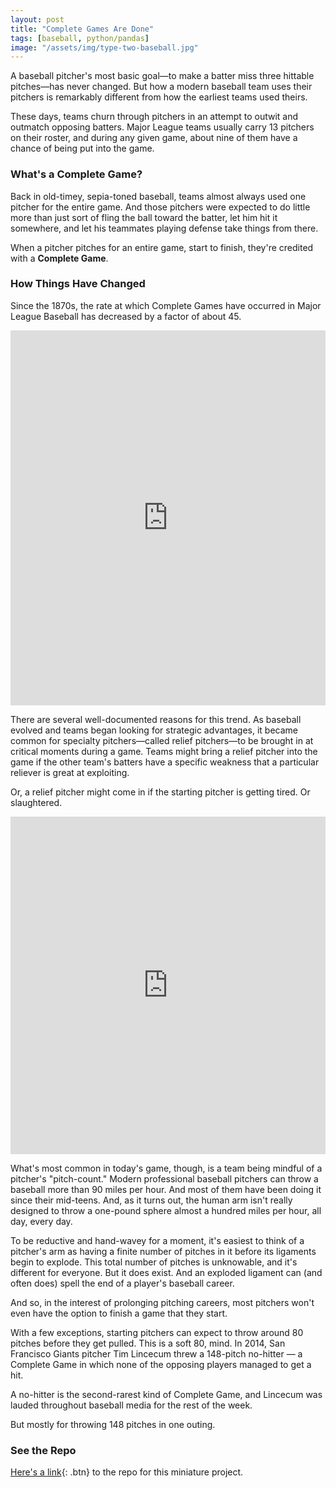 ```yaml
---
layout: post
title: "Complete Games Are Done"
tags: [baseball, python/pandas]
image: "/assets/img/type-two-baseball.jpg"
---
```



A baseball pitcher's most basic goal—to make a batter miss three hittable pitches—has never changed. But how a modern baseball team uses their pitchers is remarkably different from how the earliest teams used theirs.

<!--more-->

These days, teams churn through pitchers in an attempt to outwit and outmatch opposing batters. Major League teams usually carry 13 pitchers on their roster, and during any given game, about nine of them have a chance of being put into the game.

### What's a Complete Game?

Back in old-timey, sepia-toned baseball, teams almost always used one pitcher for the entire game. And those pitchers were expected to do little more than just sort of fling the ball toward the batter, let him hit it somewhere, and let his teammates playing defense take things from there.

When a pitcher pitches for an entire game, start to finish, they're credited with a **Complete Game**.

### How Things Have Changed

Since the 1870s, the rate at which Complete Games have occurred in Major League Baseball has decreased by a factor of about 45.

<iframe title="Pitching a Complete Game: Once Normal, Now Novel" aria-label="Scatter Plot" id="datawrapper-chart-UmZWo" src="https://datawrapper.dwcdn.net/UmZWo/7/" scrolling="no" frameborder="0" style="width: 0; min-width: 100% !important; border: none;" height="600"></iframe><script type="text/javascript">!function(){"use strict";window.addEventListener("message",(function(e){if(void 0!==e.data["datawrapper-height"]){var t=document.querySelectorAll("iframe");for(var a in e.data["datawrapper-height"])for(var r=0;r<t.length;r++){if(t[r].contentWindow===e.source)t[r].style.height=e.data["datawrapper-height"][a]+"px"}}}))}();
</script>

There are several well-documented reasons for this trend. As baseball evolved and teams began looking for strategic advantages, it became common for specialty pitchers—called relief pitchers—to be brought in at critical moments during a game. Teams might bring a relief pitcher into the game if the other team's batters have a specific weakness that a particular reliever is great at exploiting.

Or, a relief pitcher might come in if the starting pitcher is getting tired. Or slaughtered.

<iframe title="Offensive Output Hasn't Changed, But Complete Games Have Almost Disappeared" aria-label="Split Bars" id="datawrapper-chart-CcTqy" src="https://datawrapper.dwcdn.net/CcTqy/2/" scrolling="no" frameborder="0" style="width: 0; min-width: 100% !important; border: none;" height="540"></iframe><script type="text/javascript">!function(){"use strict";window.addEventListener("message",(function(e){if(void 0!==e.data["datawrapper-height"]){var t=document.querySelectorAll("iframe");for(var a in e.data["datawrapper-height"])for(var r=0;r<t.length;r++){if(t[r].contentWindow===e.source)t[r].style.height=e.data["datawrapper-height"][a]+"px"}}}))}();
</script>

What's most common in today's game, though, is a team being mindful of a pitcher's "pitch-count." Modern professional baseball pitchers can throw a baseball more than 90 miles per hour. And most of them have been doing it since their mid-teens. And, as it turns out, the human arm isn't really designed to throw a one-pound sphere almost a hundred miles per hour, all day, every day.

To be reductive and hand-wavey for a moment, it's easiest to think of a pitcher's arm as having a finite number of pitches in it before its ligaments begin to explode. This total number of pitches is unknowable, and it's different for everyone. But it does exist. And an exploded ligament can (and often does) spell the end of a player's baseball career.

And so, in the interest of prolonging pitching careers, most pitchers won't even have the option to finish a game that they start.

With a few exceptions, starting pitchers can expect to throw around 80 pitches before they get pulled. This is a soft 80, mind. In 2014, San Francisco Giants pitcher Tim Lincecum threw a 148-pitch no-hitter — a Complete Game in which none of the opposing players managed to get a hit.

A no-hitter is the second-rarest kind of Complete Game, and Lincecum was lauded throughout baseball media for the rest of the week.

But mostly for throwing 148 pitches in one outing.

### See the Repo

[Here's a link](https://github.com/obverter/complete-games-are-done){: .btn} to the repo for this miniature project.